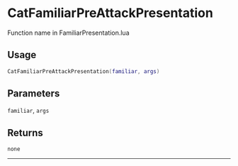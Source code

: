 # CatFamiliarPreAttackPresentation
Function name in FamiliarPresentation.lua
## Usage
```lua
CatFamiliarPreAttackPresentation(familiar, args)
```
## Parameters
`familiar`, `args`
## Returns
`none`

---